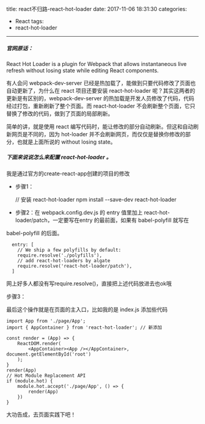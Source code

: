 title: react不归路-react-hot-loader
date: 2017-11-06 18:31:30
categories:
- React
tags:
- react-hot-loader
---

##### 官网原话：
React Hot Loader is a plugin for Webpack that allows instantaneous live refresh without losing state while editing React components.

<!-- more -->
有人会问 webpack-dev-server 已经是热加载了，能做到只要代码修改了页面也自动更新了，为什么在 react 项目还要安装 react-hot-loader 呢？其实这两者的更新是有区别的，webpack-dev-server 的热加载是开发人员修改了代码，代码经过打包，重新刷新了整个页面。而 react-hot-loader 不会刷新整个页面，它只替换了修改的代码，做到了页面的局部刷新。

简单的讲，就是使用 react 编写代码时，能让修改的部分自动刷新。但这和自动刷新网页是不同的，因为 hot-loader 并不会刷新网页，而仅仅是替换你修改的部分，也就是上面所说的 without losing state。

##### 下面来说说怎么来配置 react-hot-loader 。
我是通过官方的create-react-app创建的项目的修改
* 步骤1：

    // 安装 react-hot-loader
    npm install --save-dev react-hot-loader

* 步骤2：在 webpack.config.dev.js 的 entry 值里加上 react-hot-loader/patch，一定要写在entry 的最前面，如果有 babel-polyfill 就写在

babel-polyfill 的后面。
```
  entry: [
    // We ship a few polyfills by default:
    require.resolve('./polyfills'),
    // add react-hot-loaders by algate
    require.resolve('react-hot-loader/patch'),
  ]
```
网上好多人都没有写require.resolve()，直接把上述代码放进去也ok哦

步骤3：

最后这个操作就是在页面的主入口，比如我的是 index.js 添加些代码

```
import App from './page/App';
import { AppContainer } from 'react-hot-loader'; // 新添加

const render = (App) => {
    ReactDOM.render(
        <AppContainer><App /></AppContainer>, document.getElementById('root')
    );
}
render(App)
// Hot Module Replacement API
if (module.hot) {
    module.hot.accept('./page/App', () => {
        render(App)
    })
}
```
大功告成，去页面实践下吧！
